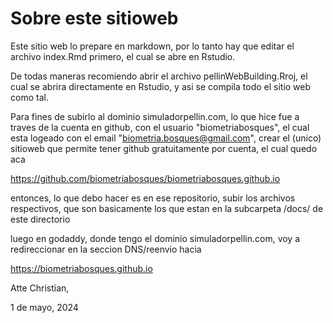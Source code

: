 # Sobre este sitioweb

Este sitio web lo prepare en markdown, por lo tanto hay que editar el archivo index.Rmd primero, el cual se abre en Rstudio. 

De todas maneras recomiendo abrir el archivo pellinWebBuilding.Rroj, el cual se abrira directamente en Rstudio, y asi se compila todo el sitio web
como tal. 

Para fines de subirlo al dominio simuladorpellin.com, lo que hice fue a traves
de la cuenta en github, con el usuario "biometriabosques", el cual esta
logeado con el email "biometria.bosques@gmail.com", crear el (unico) sitioweb
que permite tener github gratuitamente por cuenta, el cual quedo aca

https://github.com/biometriabosques/biometriabosques.github.io

entonces, lo que debo hacer es en ese repositorio, subir los archivos respectivos,
que son basicamente los que estan en la subcarpeta /docs/ de este directorio

luego en godaddy, donde tengo el dominio simuladorpellin.com, voy a redireccionar en la seccion DNS/reenvio hacia

https://biometriabosques.github.io

Atte
Christian,

1 de mayo, 2024

